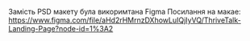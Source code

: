 Замість PSD макету була викоримтана Figma
Посилання на макае: https://www.figma.com/file/aHd2rHMrnzDXhowLuIQjIyVQ/ThriveTalk-Landing-Page?node-id=1%3A2
